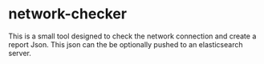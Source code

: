 # network-checker

This is a small tool designed to check the network connection and create a report Json.
This json can the be optionally pushed to an elasticsearch server.
